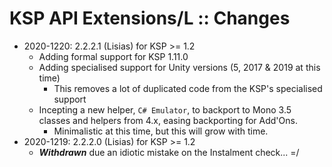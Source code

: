 # KSP API Extensions/L :: Changes

* 2020-1220: 2.2.2.1 (Lisias) for KSP >= 1.2
	+ Adding formal support for KSP 1.11.0
	+ Adding specialised support for Unity versions (5, 2017 & 2019 at this time)
		- This removes a lot of duplicated code from the KSP's specialised support 
	+ Incepting a new helper, `C# Emulator`, to backport to Mono 3.5 classes and helpers from 4.x, easing backporting for Add'Ons. 
		- Minimalistic at this time, but this will grow with time. 
* 2020-1219: 2.2.2.0 (Lisias) for KSP >= 1.2
	+ ***Withdrawn*** due an idiotic mistake on the Instalment check... =/
